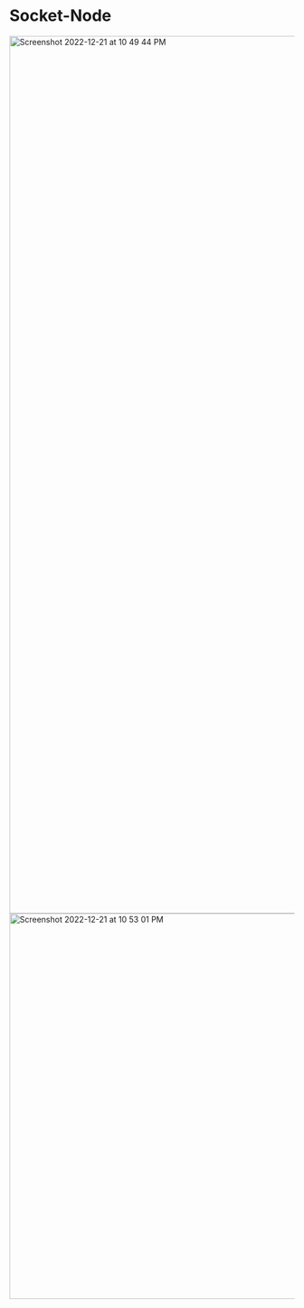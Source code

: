 # Socket-Node

<img width="1552" alt="Screenshot 2022-12-21 at 10 49 44 PM" src="https://user-images.githubusercontent.com/79074310/208966800-31f79078-23f5-4bab-9a84-1b41c73f8b61.png">
<img width="682" alt="Screenshot 2022-12-21 at 10 53 01 PM" src="https://user-images.githubusercontent.com/79074310/208966829-64ace897-ed7b-46fa-b3c3-0de370769df6.png">
